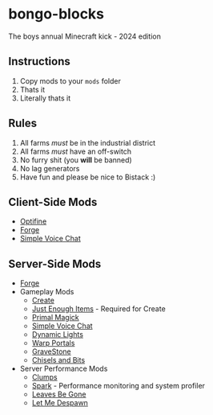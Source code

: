 # bongo-blocks
The boys annual Minecraft kick - 2024 edition

## Instructions
1. Copy mods to your `mods` folder
2. Thats it
3. Literally thats it

## Rules
1. All farms *must* be in the industrial district
2. All farms *must* have an off-switch
3. No furry shit (you **will** be banned)
4. No lag generators
5. Have fun and please be nice to Bistack :) 

## Client-Side Mods
- [Optifine](https://optifine.net/downloads)
- [Forge](https://files.minecraftforge.net/net/minecraftforge/forge/index_1.20.1.html)
- [Simple Voice Chat](https://www.curseforge.com/minecraft/mc-mods/simple-voice-chat)

## Server-Side Mods
- [Forge](https://files.minecraftforge.net/net/minecraftforge/forge/index_1.20.1.html)
- Gameplay Mods
	- [Create](https://www.curseforge.com/minecraft/mc-mods/create)
	- [Just Enough Items](https://www.curseforge.com/minecraft/mc-mods/jei)
    		- Required for Create
	- [Primal Magick](https://www.curseforge.com/minecraft/mc-mods/primal-magick)
	- [Simple Voice Chat](https://www.curseforge.com/minecraft/mc-mods/simple-voice-chat)
	- [Dynamic Lights](https://www.curseforge.com/minecraft/mc-mods/tschipcrafts-dynamic-lights-mod)
	- [Warp Portals](https://www.curseforge.com/minecraft/data-packs/warp-portals-portal-teleportation)
	- [GraveStone](https://www.curseforge.com/minecraft/mc-mods/gravestone-mod)
	- [Chisels and Bits](https://www.curseforge.com/minecraft/mc-mods/chisels-bits) 
- Server Performance Mods
	- [Clumps](https://www.curseforge.com/minecraft/mc-mods/clumps)
	- [Spark](https://www.curseforge.com/minecraft/mc-mods/spark)
    		- Performance monitoring and system profiler
	- [Leaves Be Gone](https://www.curseforge.com/minecraft/mc-mods/leaves-be-gone)
	- [Let Me Despawn](https://www.curseforge.com/minecraft/mc-mods/let-me-despawn)

